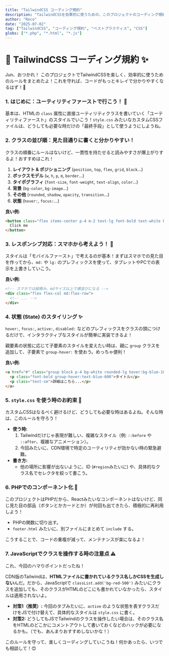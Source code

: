 ```yaml
---
title: "TailwindCSS コーディング規約"
description: "TailwindCSSを効果的に使うための、このプロジェクトのコーディング規約だよ！"
author: "Reco"
date: "2025-07-02"
tag: ["TailwindCSS", "コーディング規約", "ベストプラクティス", "CSS"]
globs: ["*.php", "*.html", "*.js"]
---
```


# 🎨 TailwindCSS コーディング規約 ✨

Jun、おつかれ！
このプロジェクトでTailwindCSSを楽しく、効率的に使うためのルールをまとめたよ！これを守れば、コードがもっとキレイで分かりやすくなるはず！🚀

### 1. はじめに：ユーティリティファーストで行こう！ 🚀

基本は、HTMLの `class` 属性に直接ユーティリティクラスを書いていく「ユーティリティファースト」のスタイルでいこう！`style.css` みたいなカスタムCSSファイルは、どうしても必要な時だけの「最終手段」として使うようにしようね。

### 2. クラスの並び順：見た目通りに書くと分かりやすい！

クラスの順番にルールはないけど、一貫性を持たせると読みやすさが爆上がりするよ！おすすめはこれ！

1.  **レイアウト & ポジショニング** (`position`, `top`, `flex`, `grid`, `block`...)
2.  **ボックスモデル** (`w`, `h`, `p`, `m`, `border`...)
3.  **タイポグラフィ** (`font-size`, `font-weight`, `text-align`, `color`...)
4.  **背景** (`bg-color`, `bg-image`...)
5.  **その他** (`rounded`, `shadow`, `opacity`, `transition`...)
6.  **状態** (`hover:`, `focus:`...)

**良い例:**
```html
<button class="flex items-center p-4 m-2 text-lg font-bold text-white bg-blue-500 rounded hover:bg-blue-600">
  Click me
</button>
```

### 3. レスポンシブ対応：スマホから考えよう！ 📱

スタイルは「モバイルファースト」で考えるのが基本！まずはスマホでの見た目を作ってから、`md:` や `lg:` のプレフィックスを使って、タブレットやPCでの表示を上書きしていこう。

**良い例:**
```html
<!-- スマホでは縦積み、mdサイズ以上で横並びになる -->
<div class="flex flex-col md:flex-row">
  <!-- ... -->
</div>
```

### 4. 状態 (State) のスタイリング ✨

`hover:`, `focus:`, `active:`, `disabled:` などのプレフィックスをクラスの頭につけるだけで、インタラクティブなスタイルが簡単に実装できるよ！

親要素の状態に応じて子要素のスタイルを変えたい時は、親に `group` クラスを追加して、子要素で `group-hover:` を使おう。めっちゃ便利！

**良い例:**
```html
<a href="#" class="group block p-4 bg-white rounded-lg hover:bg-blue-100">
  <p class="font-bold group-hover:text-blue-600">タイトル</p>
  <p class="text-sm">詳細はこちら...</p>
</a>
```

### 5. `style.css` を使う時のお約束 🤝

カスタムCSSはなるべく避けるけど、どうしても必要な時はあるよね。そんな時は、このルールを守ろう！

-   **使う時:**
    1.  Tailwindだけじゃ表現が難しい、複雑なスタイル（例: `::before` や `::after`、複雑なアニメーション）。
    2.  今回みたいに、CDN環境で特定のユーティリティが効かない時の緊急避難。
-   **書き方:**
    -   他の場所に影響が出ないように、ID (`#region`みたいに) や、具体的なクラス名でセレクタを絞って書こう。

### 6. PHPでのコンポーネント化 🧩

このプロジェクトはPHPだから、Reactみたいなコンポーネントはないけど、同じ見た目の部品（ボタンとかカードとか）が何回も出てきたら、積極的に再利用しよう！

-   PHPの関数に切り出す。
-   `footer.html` みたいに、別ファイルにまとめて `include` する。

こうすることで、コードの重複が減って、メンテナンスが楽になるよ！

### 7. JavaScriptでクラスを操作する時の注意点 ⚠️

これ、今回のハマりポイントだったね！

CDN版のTailwindは、**HTMLファイルに書かれているクラス名しかCSSを生成しない**んだ。だから、JavaScriptで `classList.add('bg-red-500')` みたいにクラスを追加しても、そのクラスがHTMLのどこにも書かれていなかったら、スタイルは適用されないよ。

-   **対策1（推奨）:** 今回のタブみたいに、`active` のような状態を表すクラスだけをJSで付け替えて、具体的なスタイルは `style.css` に書く。
-   **対策2:** どうしてもJSでTailwindのクラスを操作したい場合は、そのクラス名をHTMLのどこかにコメントアウトして書いておくなどのハックが必要になるかも。（でも、あんまりおすすめしないかな！）

このルールを守って、楽しくコーディングしていこうね！何かあったら、いつでも相談して！😊

